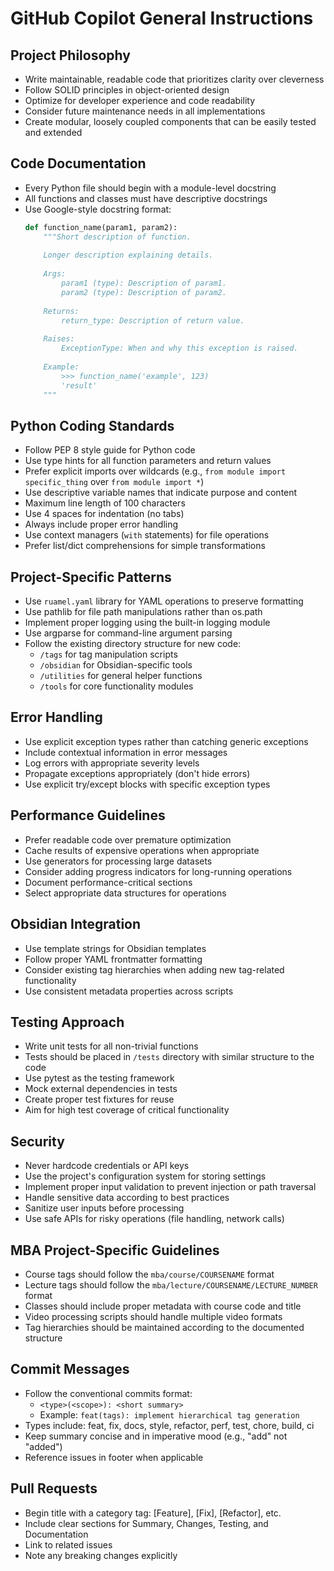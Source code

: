 # GitHub Copilot General Instructions

## Project Philosophy
- Write maintainable, readable code that prioritizes clarity over cleverness
- Follow SOLID principles in object-oriented design
- Optimize for developer experience and code readability
- Consider future maintenance needs in all implementations
- Create modular, loosely coupled components that can be easily tested and extended

## Code Documentation
- Every Python file should begin with a module-level docstring
- All functions and classes must have descriptive docstrings
- Use Google-style docstring format:
  ```python
  def function_name(param1, param2):
      """Short description of function.
      
      Longer description explaining details.
      
      Args:
          param1 (type): Description of param1.
          param2 (type): Description of param2.
          
      Returns:
          return_type: Description of return value.
          
      Raises:
          ExceptionType: When and why this exception is raised.
          
      Example:
          >>> function_name('example', 123)
          'result'
      """
  ```

## Python Coding Standards
- Follow PEP 8 style guide for Python code
- Use type hints for all function parameters and return values
- Prefer explicit imports over wildcards (e.g., `from module import specific_thing` over `from module import *`)
- Use descriptive variable names that indicate purpose and content
- Maximum line length of 100 characters
- Use 4 spaces for indentation (no tabs)
- Always include proper error handling
- Use context managers (`with` statements) for file operations
- Prefer list/dict comprehensions for simple transformations

## Project-Specific Patterns
- Use `ruamel.yaml` library for YAML operations to preserve formatting
- Use pathlib for file path manipulations rather than os.path
- Implement proper logging using the built-in logging module
- Use argparse for command-line argument parsing
- Follow the existing directory structure for new code:
  - `/tags` for tag manipulation scripts
  - `/obsidian` for Obsidian-specific tools
  - `/utilities` for general helper functions
  - `/tools` for core functionality modules

## Error Handling
- Use explicit exception types rather than catching generic exceptions
- Include contextual information in error messages
- Log errors with appropriate severity levels
- Propagate exceptions appropriately (don't hide errors)
- Use explicit try/except blocks with specific exception types

## Performance Guidelines
- Prefer readable code over premature optimization
- Cache results of expensive operations when appropriate
- Use generators for processing large datasets
- Consider adding progress indicators for long-running operations
- Document performance-critical sections
- Select appropriate data structures for operations

## Obsidian Integration
- Use template strings for Obsidian templates
- Follow proper YAML frontmatter formatting
- Consider existing tag hierarchies when adding new tag-related functionality
- Use consistent metadata properties across scripts

## Testing Approach
- Write unit tests for all non-trivial functions
- Tests should be placed in `/tests` directory with similar structure to the code
- Use pytest as the testing framework
- Mock external dependencies in tests
- Create proper test fixtures for reuse
- Aim for high test coverage of critical functionality

## Security
- Never hardcode credentials or API keys
- Use the project's configuration system for storing settings
- Implement proper input validation to prevent injection or path traversal
- Handle sensitive data according to best practices
- Sanitize user inputs before processing
- Use safe APIs for risky operations (file handling, network calls)

## MBA Project-Specific Guidelines
- Course tags should follow the `mba/course/COURSENAME` format
- Lecture tags should follow the `mba/lecture/COURSENAME/LECTURE_NUMBER` format
- Classes should include proper metadata with course code and title
- Video processing scripts should handle multiple video formats
- Tag hierarchies should be maintained according to the documented structure

## Commit Messages
- Follow the conventional commits format:
  - `<type>(<scope>): <short summary>`
  - Example: `feat(tags): implement hierarchical tag generation`
- Types include: feat, fix, docs, style, refactor, perf, test, chore, build, ci
- Keep summary concise and in imperative mood (e.g., "add" not "added")
- Reference issues in footer when applicable

## Pull Requests
- Begin title with a category tag: [Feature], [Fix], [Refactor], etc.
- Include clear sections for Summary, Changes, Testing, and Documentation
- Link to related issues
- Note any breaking changes explicitly